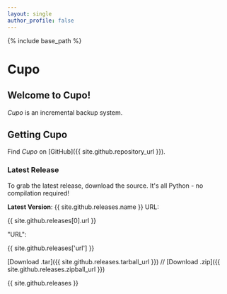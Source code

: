 ```yaml
---
layout: single
author_profile: false
---
```

{% include base_path %}

# Cupo

## Welcome to Cupo!

*Cupo* is an incremental backup system.

## Getting Cupo
Find *Cupo* on [GitHub]({{ site.github.repository_url }}).

### Latest Release
To grab the latest release, download the source. It's all Python - no compilation required!

**Latest Version**: {{ site.github.releases.name }}
URL:

{{ site.github.releases[0].url }}

"URL":

{{ site.github.releases['url'] }}

[Download .tar]({{ site.github.releases.tarball_url }})
//
[Download .zip]({{ site.github.releases.zipball_url }})

{{ site.github.releases }}

